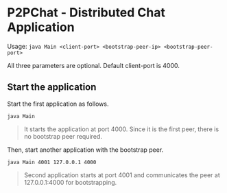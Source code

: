 P2PChat - Distributed Chat Application
=======================================

Usage: `java Main <client-port> <bootstrap-peer-ip> <bootstrap-peer-port>`

All three parameters are optional. Default client-port is 4000.

Start the application
---------------------

Start the first application as follows.

    java Main

> It starts the application at port 4000. Since it is the first peer, there is no bootstrap peer required.

Then, start another application with the bootstrap peer.

    java Main 4001 127.0.0.1 4000

> Second application starts at port 4001 and communicates the peer at 127.0.0.1:4000 for bootstrapping.